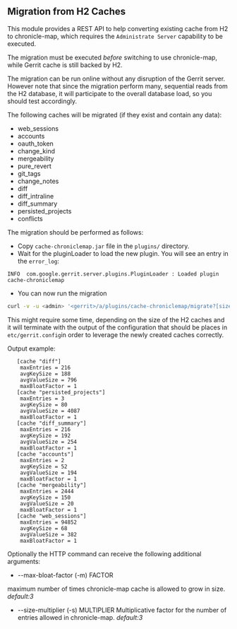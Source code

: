 ## Migration from H2 Caches

This module provides a REST API to help converting existing cache from H2 to
chronicle-map, which requires the `Administrate Server` capability to be
executed.

The migration must be executed _before_ switching to use chronicle-map, while
Gerrit cache is still backed by H2.

The migration can be run online without any disruption of the Gerrit server.
However note that since the migration perform many, sequential reads from the H2
database, it will participate to the overall database load, so you should test
accordingly.

The following caches will be migrated (if they exist and contain any data):

* web_sessions
* accounts
* oauth_token
* change_kind
* mergeability
* pure_revert
* git_tags
* change_notes
* diff
* diff_intraline
* diff_summary
* persisted_projects
* conflicts

The migration should be performed as follows:

* Copy `cache-chroniclemap.jar` file in the `plugins/` directory.
* Wait for the pluginLoader to load the new plugin. You will see an entry in
the `error_log`:

```
INFO  com.google.gerrit.server.plugins.PluginLoader : Loaded plugin cache-chroniclemap
```

* You can now run the migration

```bash
curl -v -u <admin> '<gerrit>/a/plugins/cache-chroniclemap/migrate?[size-multiplier=FACTOR]&[bax-bloat-factor=MULTIPLIER]'
```

This might require some time, depending on the size of the H2 caches and it will
terminate with the output of the configuration that should be places in
`etc/gerrit.config`in order to leverage the newly created caches correctly.

Output example:

```
   [cache "diff"]
   	maxEntries = 216
   	avgKeySize = 188
   	avgValueSize = 796
   	maxBloatFactor = 1
   [cache "persisted_projects"]
   	maxEntries = 3
   	avgKeySize = 80
   	avgValueSize = 4087
   	maxBloatFactor = 1
   [cache "diff_summary"]
   	maxEntries = 216
   	avgKeySize = 192
   	avgValueSize = 254
   	maxBloatFactor = 1
   [cache "accounts"]
   	maxEntries = 2
   	avgKeySize = 52
   	avgValueSize = 194
   	maxBloatFactor = 1
   [cache "mergeability"]
   	maxEntries = 2444
   	avgKeySize = 150
   	avgValueSize = 20
   	maxBloatFactor = 1
   [cache "web_sessions"]
   	maxEntries = 94852
   	avgKeySize = 68
   	avgValueSize = 382
   	maxBloatFactor = 1
```

Optionally the HTTP command can receive the following additional arguments:

* --max-bloat-factor (-m) FACTOR

maximum number of times chronicle-map cache is allowed to grow in size.
*default:3*

*  --size-multiplier (-s) MULTIPLIER
Multiplicative factor for the number of entries allowed in chronicle-map.
*default:3*